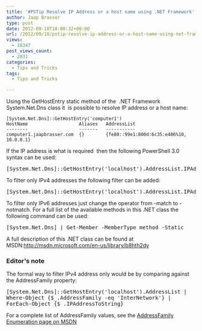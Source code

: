 ```yaml
---
title: '#PSTip Resolve IP Address or a host name using .NET Framework'
author: Jaap Brasser
type: post
date: 2012-09-18T18:00:32+00:00
url: /2012/09/18/pstip-resolve-ip-address-or-a-host-name-using-net-framework/
views:
  - 18347
post_views_count:
  - 2831
categories:
  - Tips and Tricks
tags:
  - Tips and Tricks

---
```

Using the GetHostEntry static method of the  .NET Framework System.Net.Dns class it  is possible to resolve IP address or a host name:

```
[System.Net.Dns]::GetHostEntry('computer1')
HostName                   Aliases   AddressList
--------                   -------   -----------
computer1.jaapbrasser.com  {}        {fe80::99e1:800d:6c35:e406%10, 10.0.0.1}
```

If the IP address is what is required  then the following PowerShell 3.0 syntax can be used:

<pre class="brush: powershell; title: ; notranslate" title="">[System.Net.Dns]::GetHostEntry('localhost').AddressList.IPAddressToString
</pre>

To filter only IPv4 addresses the following filter can be added:

<pre class="brush: powershell; title: ; notranslate" title="">[System.Net.Dns]::GetHostEntry('localhost').AddressList.IPAddressToString | Where-Object {$_ -match '\.'}
</pre>

To filter only IPv6 addresses just change the operator from -match to -notmatch. For a full list of the available methods in this .NET class the following command can be used:

<pre class="brush: powershell; title: ; notranslate" title="">[System.Net.Dns] | Get-Member -MemberType method -Static
</pre>

A full description of this .NET class can be found at MSDN:<http://msdn.microsoft.com/en-us/library/b8hth2dy>

### Editor's note

The formal way to filter IPv4 address only would be by comparing against the AddressFamily property:

<pre class="brush: powershell; title: ; notranslate" title="">[System.Net.Dns]::GetHostEntry('localhost').AddressList |
Where-Object {$_.AddressFamily -eq 'InterNetwork'} |
ForEach-Object {$_.IPAddressToString}
</pre>

For a complete list of AddressFamily values, see the [AddressFamily Enumeration page on MSDN][1]

[1]: http://msdn.microsoft.com/en-us/library/system.net.sockets.addressfamily.aspx